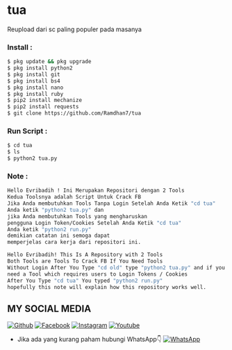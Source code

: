# tua
Reupload dari sc paling populer pada masanya


### Install :
````bash
$ pkg update && pkg upgrade 
$ pkg install python2 
$ pkg install git 
$ pkg install bs4
$ pkg install nano
$ pkg install ruby
$ pip2 install mechanize 
$ pip2 install requests 
$ git clone https://github.com/Ramdhan7/tua
````
### Run Script :
````bash
$ cd tua
$ ls
$ python2 tua.py


````
### Note :
````bash
Hello Evribadih ! Ini Merupakan Repositori dengan 2 Tools
Kedua Toolsnya adalah Script Untuk Crack FB
Jika Anda membutuhkan Tools Tanpa Login Setelah Anda Ketik "cd tua"
Anda ketik "python2 tua.py" dan
jika Anda membutuhkan Tools yang mengharuskan
pengguna Login Token/Cookies Setelah Anda Ketik "cd tua"
Anda ketik "python2 run.py"
demikian catatan ini semoga dapat
memperjelas cara kerja dari repositori ini.

Hello Evribadih! This Is A Repository with 2 Tools
Both Tools are Tools To Crack FB If You Need Tools
Without Login After You Type "cd old" type "python2 tua.py" and if you
need a Tool which requires users to Login Tokens / Cookies
After You Type "cd tua" You typed "python2 run.py"
hopefully this note will explain how this repository works well.
````
## MY SOCIAL MEDIA
[![Github](https://img.shields.io/badge/Github-Follow-green?style=for-the-badge&logo=github)](https://github.com/Ramdhan7)
[![Facebook](https://img.shields.io/badge/Facebook-Follow-blue?style=for-the-badge&logo=facebook)](https://www.facebook.com/Ramdhan.Ramadhian.ID)
[![Instagram](https://img.shields.io/badge/Instagram-Follow-violet?style=for-the-badge&logo=instagram)](https://Instagram.com/ramdhan._ramadhian._99)
[![Youtube](https://img.shields.io/badge/Youtube-Subscribe-red?style=for-the-badge&logo=youtube)](https://m.youtube.com/channel/UC7kqla4Jh-ujwE6BKaUE_Rw)
* Jika ada yang kurang paham hubungi WhatsApp👇
[![WhatsApp](https://img.shields.io/badge/whatsapp-Contact-brightgreen?style=for-the-badge&logo=whatsapp)](https://api.whatsapp.com/send/?phone=%2B6285220455740&text&app_absent=0/send/?chat=%Haloo)
